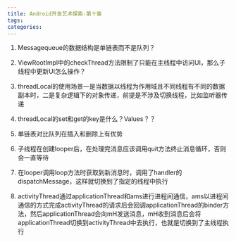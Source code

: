 ```yaml
---
title: Android开发艺术探索-第十章
tags:
categories:
---
```


1. Messagequeue的数据结构是单链表而不是队列？

2. ViewRootImpl中的checkThread方法限制了只能在主线程中访问UI，那么子线程中更新UI怎么操作？

3. threadLocal的使用场景一是当数据以线程为作用域且不同线程有不同的数据副本时，二是复杂逻辑下的对象传递，前提是不涉及切换线程，比如监听器传递

4. threadLocal的set和get的key是什么？Values？？

5. 单链表对比队列在插入和删除上有优势

6. 子线程在创建looper后，在处理完消息应该调用quit方法终止消息循环，否则会一直等待

7. 在looper调用loop方法时获取到新消息时，调用了handler的dispatchMessage，这样就切换到了指定的线程中执行

8. activityThread通过applicationThread和ams进行进程间通信，ams以进程间通信的方式完成activityThread的请求后会回调applicationThread的binder方法，然后applicationThread会向mH发送消息，mH收到消息后会将applicationThread切换到activityThread中去执行，也就是切换到了主线程执行

